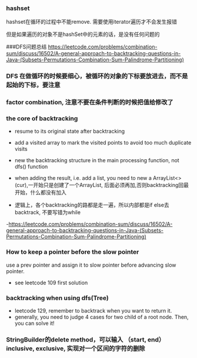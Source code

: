 ### hashset
hashset在循环的过程中不能remove.
需要使用iterator遍历才不会发生报错

但是如果遍历的对象不是hashSet中的元素的话，是没有任何问题的

###DFS问题总结
https://leetcode.com/problems/combination-sum/discuss/16502/A-general-approach-to-backtracking-questions-in-Java-(Subsets-Permutations-Combination-Sum-Palindrome-Partitioning)

### DFS 在做循环的时候要细心，被循环的对象的下标要放进去，而不是起始的下标，要注意

### factor combination, 注意不要在条件判断的时候把值给修改了

### the core of backtracking
- resume to its original state after backtracking

- add a visited array to mark the visited points to avoid too much duplicate visits

- new the backtracking structure in the main processing function, not dfs() function

- when adding the result, i.e. add a list, you need to new a ArrayList<>(cur),一开始只是创建了一个ArrayList, 后面必须再加,否则backtracking回最开始，什么都没有加入

- 逻辑上，各个backtracking的路都是走一遍，所以内部都是if else去backtrack, 不要写错为while

-https://leetcode.com/problems/combination-sum/discuss/16502/A-general-approach-to-backtracking-questions-in-Java-(Subsets-Permutations-Combination-Sum-Palindrome-Partitioning)

### How to keep a pointer before the slow pointer
use a prev pointer and assign it to slow pointer before advancing slow pointer.
- see leetcode 109 first solution

### backtracking when using dfs(Tree)
- leetcode 129, remember to backtrack when you want to return it.
- generally, you need to judge 4 cases for two child of a root node. Then, you can solve it!

### StringBuilder的delete method，可以输入 （start, end）inclusive, exclusive, 实现对一个区间的字符的删除
